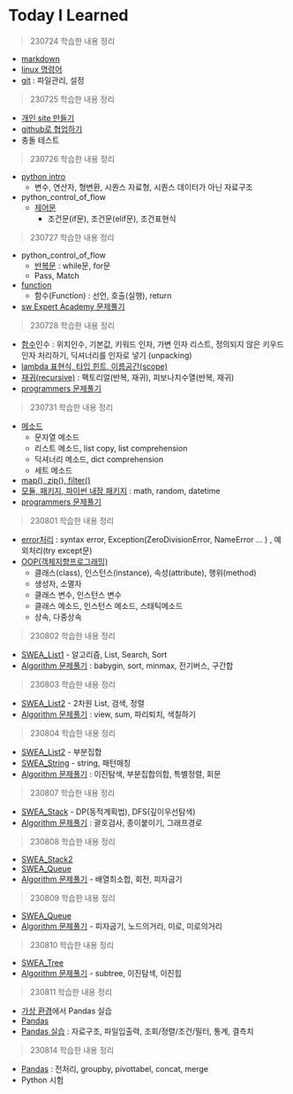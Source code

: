 # Today I Learned

> 230724 학습한 내용 정리
- [markdown](https://github.com/dudns1234/start/blob/master/markdown.md)
- [linux 명령어](https://github.com/dudns1234/start/blob/master/linux.command.md)
- [git](https://github.com/dudns1234/start/blob/master/git.md) : 파일관리, 설정 

> 230725 학습한 내용 정리
- [개인 site 만들기](https://github.com/dudns1234/dudns1234.github.io)
- [github로 협업하기](https://github.com/dudns1234/backiljang)
- 충돌 테스트

> 230726 학습한 내용 정리
- [python intro](https://github.com/dudns1234/python/blob/master/01_intro.ipynb)
    - 변수, 연산자, 형변환, 시퀀스 자료형, 시퀀스 데이터가 아닌 자료구조
- python_control_of_flow
    - [제어문](https://github.com/dudns1234/python/blob/master/02_control_of_flow.ipynb)
        - 조건문(if문), 조건문(elif문), 조건표현식

> 230727 학습한 내용 정리
- python_control_of_flow
    - [반복문](https://github.com/dudns1234/python/blob/master/02_control_of_flow.ipynb) : while문, for문
    - Pass, Match
- [function](https://github.com/dudns1234/python/blob/master/03_function.ipynb)
    - 함수(Function) : 선언, 호출(실행), return
- [sw Expert Academy 문제풀기](https://github.com/dudns1234/Algorithm/tree/master/swea)

> 230728 학습한 내용 정리
- [함수](https://github.com/dudns1234/TIL/blob/master/python/230728_python/%ED%95%A8%EC%88%98.md)인수 : 위치인수, 기본값, 키워드 인자, 가변 인자 리스트, 정의되지 않은 키우드 인자 처리하기, 딕셔너리를 인자로 넣기 (unpacking)
- [lambda 표현식, 타입 힌트, 이름공간(scope)](https://github.com/dudns1234/TIL/blob/master/python/230728_python/lambda_%ED%83%80%EC%9E%85%ED%9E%8C%ED%8A%B8_%EC%9D%B4%EB%A6%84%EA%B3%B5%EA%B0%84.md)
- [재귀(recursive)](https://github.com/dudns1234/TIL/blob/master/python/230728_python/%EC%9E%AC%EA%B7%80.md) : 팩토리얼(반복, 재귀), 피보나치수열(반복, 재귀)
- [programmers 문제풀기](https://github.com/dudns1234/Algorithm/tree/master/programmers/%EC%BD%94%ED%85%8C_%EC%9E%85%EB%AC%B8)

> 230731 학습한 내용 정리
- [메소드](https://github.com/dudns1234/TIL/blob/master/python/230731_python/method.md)
    - 문자열 메소드
    - 리스트 메소드, list copy, list comprehension
    - 딕셔너리 메소드, dict comprehension
    - 세트 메소드
- [map(), zip(), filter()](https://github.com/dudns1234/TIL/blob/master/python/230731_python/map_zip_filter.md)
- [모듈, 패키지, 파이썬 내장 패키지](https://github.com/dudns1234/TIL/blob/master/python/230731_python/%ED%8C%A8%ED%82%A4%EC%A7%80.md) : math, random, datetime
- [programmers 문제풀기](https://github.com/dudns1234/Algorithm/tree/master/programmers/%EC%BD%94%ED%85%8C_%EC%9E%85%EB%AC%B8/camp29_algo)

> 230801 학습한 내용 정리
- [error처리](https://github.com/dudns1234/TIL/blob/master/python/230801_python/error.md) : syntax error, Exception(ZeroDivisionError, NameError ... ) , 예외처리(try except문)
- [OOP(객체지향프로그래밍)](https://github.com/dudns1234/TIL/blob/master/python/230801_python/OOP.md)
    - 클래스(class), 인스턴스(instance), 속성(attribute), 행위(method)
    - 생성자, 소멸자
    - 클래스 변수, 인스턴스 변수
    - 클래스 메소드, 인스턴스 메소드, 스태틱메소드
    - 상속, 다중상속

> 230802 학습한 내용 정리
- [SWEA_List1](https://github.com/dudns1234/TIL/blob/master/4_SWEA/1_List.md) - 알고리즘, List, Search, Sort
- [Algorithm 문제풀기](https://github.com/dudns1234/Algorithm/tree/master/swea/0001_babygin) : babygin, sort, minmax, 전기버스, 구간합

> 230803 학습한 내용 정리
- [SWEA_List2](https://github.com/dudns1234/TIL/blob/master/4_SWEA/1_List.md) - 2차원 List, 검색, 정렬
- [Algorithm 문제풀기](https://github.com/dudns1234/Algorithm/blob/master/swea/1206_view/sol.py) : view, sum, 파리퇴치, 색칠하기

> 230804 학습한 내용 정리
- [SWEA_List2](https://swexpertacademy.com/main/learn/course/subjectDetail.do?courseId=AVuPDN86AAXw5UW6&subjectId=AWOVGOEKqeoDFAWg) - 부분집합
- [SWEA_String](https://github.com/dudns1234/TIL/blob/master/4_SWEA/2_String.md) - string, 패턴매칭
- [Algorithm 문제풀기](https://github.com/dudns1234/Algorithm/blob/master/swea/4837_%EB%B6%80%EB%B6%84%EC%A7%91%ED%95%A9%EC%9D%98%ED%95%A9/sol.py) : 이진탐색, 부분집합의합, 특별정렬, 회문

> 230807 학습한 내용 정리
- [SWEA_Stack](https://github.com/dudns1234/TIL/blob/master/4_SWEA/3_Stack.md) - DP(동적계획법), DFS(깊이우선탐색)
- [Algorithm 문제풀기](https://github.com/dudns1234/Algorithm/tree/master/swea/4866_%EA%B4%84%ED%98%B8%EA%B2%80%EC%82%AC) : 괄호검사, 종이붙이기, 그래프경로

> 230808 학습한 내용 정리
- [SWEA_Stack2](https://github.com/dudns1234/TIL/blob/master/4_SWEA/3_Stack.md)
- [SWEA_Queue](https://github.com/dudns1234/TIL/blob/master/4_SWEA/4_Queue.md)
- [Algorithm 문제풀기](https://github.com/dudns1234/Algorithm/blob/master/swea/4881_%EB%B0%B0%EC%97%B4%EC%B5%9C%EC%86%8C%ED%95%A9/sol.py) - 배열최소합, 회전, 피자굽기

> 230809 학습한 내용 정리
- [SWEA_Queue](https://github.com/dudns1234/TIL/blob/master/4_SWEA/4_Queue.md)
- [Algorithm 문제풀기](https://github.com/dudns1234/Algorithm/blob/master/swea/5102_%EB%85%B8%EB%93%9C%EA%B1%B0%EB%A6%AC/sol.py) - 피자굽기, 노드의거리, 미로, 미로의거리

> 230810 학습한 내용 정리
- [SWEA_Tree](https://github.com/dudns1234/TIL/blob/master/4_SWEA/5_Tree.md)
- [Algorithm 문제풀기](https://github.com/dudns1234/Algorithm/blob/master/swea/5174_subtree/sol.py) - subtree, 이진탐색, 이진힙

> 230811 학습한 내용 정리
- [가상 환경](https://github.com/dudns1234/TIL/blob/master/git/230811_%EA%B0%80%EC%83%81%ED%99%98%EA%B2%BD.md)에서 Pandas 실습
- [Pandas](https://github.com/teddylee777/machine-learning)
- [Pandas 실습](https://github.com/dudns1234/TIL/tree/master/pandas) : 자료구조, 파일입출력, 조회/정렬/조건/필터, 통계, 결측치

> 230814 학습한 내용 정리
- [Pandas](https://github.com/dudns1234/TIL/tree/master/3_pandas) : 전처리, groupby, pivottabel, concat, merge
- Python 시험